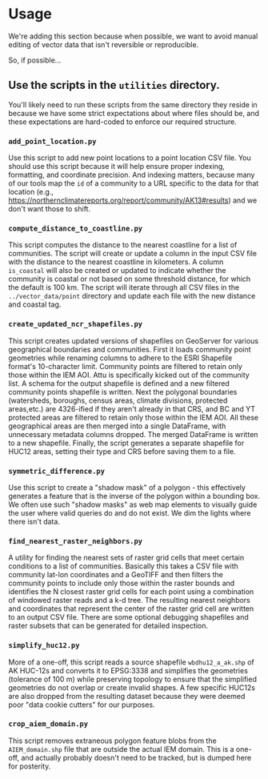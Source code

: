 # Usage

We're adding this section because when possible, we want to avoid manual editing of vector data that isn't reversible or reproducible.

So, if possible...

## Use the scripts in the `utilities` directory.

You'll likely need to run these scripts from the same directory they reside in because we have some strict expectations about where files should be, and these expectations are hard-coded to enforce our required structure.

### `add_point_location.py`

Use this script to add new point locations to a point location CSV file. You should use this script because it will help ensure proper indexing, formatting, and coordinate precision. And indexing matters, because many of our tools map the `id` of a community to a URL specific to the data for that location (e.g., https://northernclimatereports.org/report/community/AK13#results) and we don't want those to shift.

### `compute_distance_to_coastline.py`

This script computes the distance to the nearest coastline for a list of communities. The script will create or update a column in the input CSV file with the distance to the nearest coastline in kilometers. A column `is_coastal` will also be created or updated to indicate whether the community is coastal or not based on some threshold distance, for which the default is 100 km. The script will iterate through all CSV files in the `../vector_data/point` directory and update each file with the new distance and coastal tag.

### `create_updated_ncr_shapefiles.py`

This script creates updated versions of shapefiles on GeoServer for various geographical boundaries and communities. First it loads community point geometries while renaming columns to adhere to the ESRI Shapefile format's 10-character limit. Community points are filtered to retain only those within the IEM AOI. Attu is specifically kicked out of the community list. A schema for the output shapefile is defined and a new filtered community points shapefile is written. Next the polygonal boundaries (watersheds, boroughs, census areas, climate divisions, protected areas,etc.) are 4326-ified if they aren't already in that CRS, and BC and YT protected areas are filtered to retain only those within the IEM AOI. All these geographical areas are then merged into a single DataFrame, with unnecessary metadata columns dropped. The merged DataFrame is written to a new shapefile. Finally, the script generates a separate shapefile for HUC12 areas, setting their type and CRS before saving them to a file.

### `symmetric_difference.py`

Use this script to create a "shadow mask" of a polygon - this effectively generates a feature that is the inverse of the polygon within a bounding box. We often use such "shadow masks" as web map elements to visually guide the user where valid queries do and do not exist. We dim the lights where there isn't data.

### `find_nearest_raster_neighbors.py`

A utility for finding the nearest sets of raster grid cells that meet certain conditions to a list of communities. Basically this takes a CSV file with community lat-lon coordinates and a GeoTIFF and then filters the community points to include only those within the raster bounds and identifies the N closest raster grid cells for each point using a combination of windowed raster reads and a k-d tree. The resulting nearest neighbors and coordinates that represent the center of the raster grid cell are written to an output CSV file. There are some optional debugging shapefiles and raster subsets that can be generated for detailed inspection.

### `simplify_huc12.py`

More of a one-off, this script reads a source shapefile `wbdhu12_a_ak.shp` of AK HUC-12s and converts it to EPSG:3338 and simplifies the geometries (tolerance of 100 m) while preserving topology to ensure that the simplified geometries do not overlap or create invalid shapes. A few specific HUC12s are also dropped from the resulting dataset because they were deemed poor "data cookie cutters" for our purposes.

### `crop_aiem_domain.py`

This script removes extraneous polygon feature blobs from the `AIEM_domain.shp` file that are outside the actual IEM domain. This is a one-off, and actually probably doesn't need to be tracked, but is dumped here for posterity.
